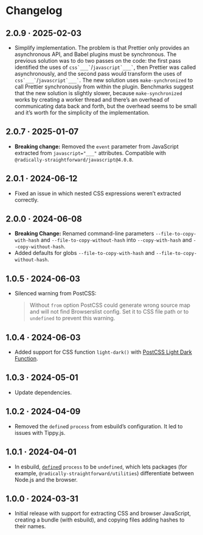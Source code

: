 # Changelog

## 2.0.9 · 2025-02-03

- Simplify implementation. The problem is that Prettier only provides an asynchronous API, and Babel plugins must be synchronous. The previous solution was to do two passes on the code: the first pass identified the uses of `` css`___` ``/`` javascript`___` ``, then Prettier was called asynchronously, and the second pass would transform the uses of `` css`___` ``/`` javascript`___` ``. The new solution uses `make-synchronized` to call Prettier synchronously from within the plugin. Benchmarks suggest that the new solution is slightly slower, because `make-synchronized` works by creating a worker thread and there’s an overhead of communicating data back and forth, but the overhead seems to be small and it’s worth for the simplicity of the implementation.

## 2.0.7 · 2025-01-07

- **Breaking change:** Removed the `event` parameter from JavaScript extracted from `javascript="___"` attributes. Compatible with `@radically-straightforward/javascript@4.0.8`.

## 2.0.1 · 2024-06-12

- Fixed an issue in which nested CSS expressions weren’t extracted correctly.

## 2.0.0 · 2024-06-08

- **Breaking Change:** Renamed command-line parameters `--file-to-copy-with-hash` and `--file-to-copy-without-hash` into `--copy-with-hash` and `--copy-without-hash`.
- Added defaults for globs `--file-to-copy-with-hash` and `--file-to-copy-without-hash`.

## 1.0.5 · 2024-06-03

- Silenced warning from PostCSS:

  > Without `from` option PostCSS could generate wrong source map and will not find Browserslist config. Set it to CSS file path or to `undefined` to prevent this warning.

## 1.0.4 · 2024-06-03

- Added support for CSS function `light-dark()` with [PostCSS Light Dark Function](https://github.com/csstools/postcss-plugins/tree/88bdf6b0a1411d863c43f6c1b990e09a300a8811/plugins/postcss-light-dark-function).

## 1.0.3 · 2024-05-01

- Update dependencies.

## 1.0.2 · 2024-04-09

- Removed the `define`d `process` from esbuild’s configuration. It led to issues with Tippy.js.

## 1.0.1 · 2024-04-01

- In esbuild, [`define`d](https://esbuild.github.io/api/#define) `process` to be `undefined`, which lets packages (for example, `@radically-straightforward/utilities`) differentiate between Node.js and the browser.

## 1.0.0 · 2024-03-31

- Initial release with support for extracting CSS and browser JavaScript, creating a bundle (with esbuild), and copying files adding hashes to their names.
